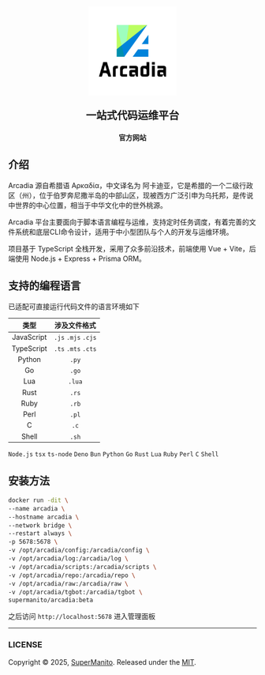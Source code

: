 <p align="center">
    <a href="https://arcadia.cool">
        <img src="./public/app-logo.jpg" alt="Arcadia" width="180">
    </a>
</p>

<p align="center" style="font-size: 1.5em;">
    <strong>
        一站式代码运维平台
    </strong>
</p>

<p align="center">
    <strong>
        <a href="https://arcadia.cool" style="text-decoration: none;">官方网站</a>
    </strong>
</p>

## 介绍

Arcadia 源自希腊语 Αρκαδία，中文译名为 阿卡迪亚，它是希腊的一个二级行政区（州），位于伯罗奔尼撒半岛的中部山区，现被西方广泛引申为乌托邦，是传说中世界的中心位置，相当于中华文化中的世外桃源。

Arcadia 平台主要面向于脚本语言编程与运维，支持定时任务调度，有着完善的文件系统和底层CLI命令设计，适用于中小型团队与个人的开发与运维环境。

项目基于 TypeScript 全栈开发，采用了众多前沿技术，前端使用 Vue + Vite，后端使用 Node.js + Express + Prisma ORM。

## 支持的编程语言

已适配可直接运行代码文件的语言环境如下

| 类型 | 涉及文件格式 |
| :-: | :-: |
| JavaScript | `.js` `.mjs` `.cjs` |
| TypeScript | `.ts` `.mts` `.cts` |
| Python | `.py` |
| Go | `.go` |
| Lua | `.lua` |
| Rust | `.rs` |
| Ruby | `.rb` |
| Perl | `.pl` |
| C | `.c` |
| Shell | `.sh` |

`Node.js` `tsx` `ts-node` `Deno` `Bun` `Python` `Go` `Rust` `Lua` `Ruby` `Perl` `C` `Shell`

## 安装方法

```bash
docker run -dit \
--name arcadia \
--hostname arcadia \
--network bridge \
--restart always \
-p 5678:5678 \
-v /opt/arcadia/config:/arcadia/config \
-v /opt/arcadia/log:/arcadia/log \
-v /opt/arcadia/scripts:/arcadia/scripts \
-v /opt/arcadia/repo:/arcadia/repo \
-v /opt/arcadia/raw:/arcadia/raw \
-v /opt/arcadia/tgbot:/arcadia/tgbot \
supermanito/arcadia:beta
```

之后访问 `http://localhost:5678` 进入管理面板

***

### LICENSE

Copyright © 2025, [SuperManito](https://github.com/SuperManito). Released under the [MIT](https://github.com/SuperManito/LinuxMirrors/blob/main/LICENSE).
